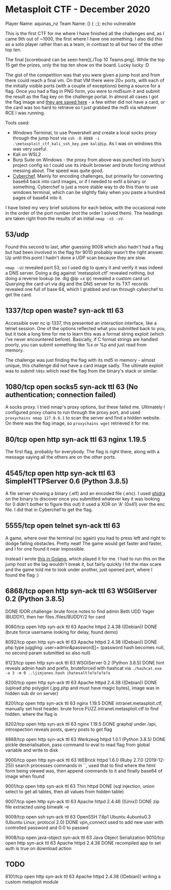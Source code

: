 # Metasploit CTF - December 2020

Player Name:  aquinas_nz
Team Name:    () { :;}; echo vulnerable

This is the first CTF for me where I have finished all the challenges and, as I came 9th out of ~1000, the first where I have one something. I also did this as a solo player rather than as a team, in contrast to all but two of the other top ten.

The final [scoreboard can be seen here](./Top 10 Teams.png). While the top 15 get the prizes, only the top ten show on the board. Lucky lucky :D

The gist of the competition was that you were given a jump host and from there could reach a final vm. On that VM there were 20+ ports, with each of the initially visible ports (with a couple of exceptions) being a source for a flag. Once you had a flag in PNG form, you were to md5sum it and submit the result as the flag key on the challenge portal. In almost all cases I got the flag image and [they are saved here](./flag-cards) - a few either did not have a card, or the card was too hard to retrieve so I just grabbed the md5 via whatever RCE I was running.

Tools used:

- Windows Terminal, to use Powershell and create a local socks proxy through the jump host via `ssh -D 8888 -i .\metasploit_ctf_kali_ssh_key.pem kali@ip`. As I was on windows this was very useful.
- Kali on WSL2
- Burp Suite on Windows - the proxy from above was punched into burp's project config so I could use its inbuilt browser and brute forcing without messing about. The speed was quite good.
- [Cyberchef](https://gchq.github.io/CyberChef/). Mainly for encoding challenges, but primarily for converting base64 back into card images, or if I needed to exfil a binary or something. Cyberchef is just a more stable way to do this than to use windows terminal, which can be slightly flaky when you paste a hundred pages of base64 into it.

I have listed my very brief solutions for each below, with the occasional note in the order of the port number (not the order I solved them). The headings are taken right from the results of an initial `nmap -sS -sV`.

## 53/udp

Found this second to last, after guessing 9008 which also hadn't had a flag but had been involved in the flag for 9010 probably wasn't the right answer. Up until this point I hadn't done a UDP scan because they are slow.

`nmap -sU` revealed port 53, so I used dig to query it and verify it was indeed a DNS server. Doing a dig against 'metasploit.ctf' revealed nothing, but doing a reverse lookup (ie. dig @ip +x ip) revealed a custom card url. Querying the card url via dig and the DNS server for its TXT records revealed one full of base 64, which I grabbed and ran through cyberchef to get the card.

## 1337/tcp open  waste?      syn-ack ttl 63

Accessible over nc ip 1337, this presented an interaction interface, like a telnet session. One of the options reflected what you submitted back to you, but it took a long time for me to learn this was a format string exploit (which i've never encountered before). Basically, if C format strings are handled poorly, you can submit something like %x or %p and just read from memory.

The challenge was just finding the flag with its md5 in memory - almost unique, this challenge did not have a card image sadly. The ultimate exploit was to submit `%9$s` which read the flag from the binary's stack or similar.

## 1080/tcp open  socks5      syn-ack ttl 63 (No authentication; connection failed)

A socks proxy. I tried nmap's proxy options, but these failed me. Ultimately I configured proxy chains to run through the proxy port, and used `proxychains nmap 127.0.0.1`  to scan the server and find a hidden website. On there was the flag image, so `proxychains wget` retrieved it for me.

## 80/tcp   open  http        syn-ack ttl 63 nginx 1.19.5

The first flag, probably for everybody. The flag is right there, along with a message saying all the others are on the other ports.

## 4545/tcp open  http        syn-ack ttl 63 SimpleHTTPServer 0.6 (Python 3.8.5)

A file server showing a binary (.elf) and an encoded file (.enc). I used [ghidra](https://ghidra-sre.org/) on the binary to discover once you submitted whatever key it was looking for (I didn't bother to figure this out) it used a XOR on 'A' (0x41) over the enc file. I did that in Cyberchef to get the flag.

## 5555/tcp open  telnet      syn-ack ttl 63

A game, where over the terminal (nc again) you had to press left and right to dodge falling obstacles. Pretty neat! The game would get faster and faster, and I for one found it near impossible.

Instead I wrote [this in Golang](./5555.go), which played it for me. I had to run this on the jump host so the lag wouldn't break it, but fairly quickly I hit the max scare and the game told me to look under another, just opened port, where I found the flag :)

## 6868/tcp open  http        syn-ack ttl 63 WSGIServer 0.2 (Python 3.8.5)
DONE IDOR challenge: brute force notes to find admin Beth UDD Yager (BUDDY), then her files /files/BUDDY/2 for card

8080/tcp open  http        syn-ack ttl 63 Apache httpd 2.4.38 ((Debian))
DONE (brute force username looking for delay, found demo)

8092/tcp open  http        syn-ack ttl 63 Apache httpd 2.4.38 ((Debian))
DONE php type juggling: user=admin&password[]= (password hash becomes null, no second param submitted so also null)

8123/tcp open  http        syn-ack ttl 63 WSGIServer 0.2 (Python 3.8.5)
DONE hint reveals admin hash and prefix, bruteforced with hashcat via `./hashcat.exe -a 3 -m 0 ..\jimjones.hash ihatesalt?a?a?a?a?a`

8200/tcp open  http        syn-ack ttl 63 Apache httpd 2.4.38 ((Debian))
DONE (upload php polyglot (.jpg.php and must have magic bytes), image was in hidden sub dir on server)

8201/tcp open  http        syn-ack ttl 63 nginx 1.19.5
DONE intranet.metasploit.ctf, manually set host header. brute force FUZZ.intranet.metasploit.ctf to find hidden. where the flag is

8202/tcp open  http        syn-ack ttl 63 nginx 1.19.5
DONE graphql under /api, introspection reveals posts, query posts to get flag

8888/tcp open  http        syn-ack ttl 63 Werkzeug httpd 1.0.1 (Python 3.8.5)
DONE pickle deserialisation, pass command to eval to read flag from global variable and write to disk

9000/tcp open  http        syn-ack ttl 63 WEBrick httpd 1.6.0 (Ruby 2.7.0 (2019-12-25))
search processes commands in ``, used that to find where the html form being viewed was, then append commands to it and finally base64 of image when found

9001/tcp open  http        syn-ack ttl 63 Thin httpd
DONE (sql injection, union select to get all tables, then all values from hidden table)

9007/tcp open  http        syn-ack ttl 63 Apache httpd 2.4.46 ((Unix))
DONE zip file extracted using binwalk -e

9009/tcp open  ssh         syn-ack ttl 63 OpenSSH 7.6p1 Ubuntu 4ubuntu0.3 (Ubuntu Linux; protocol 2.0)
DONE vpn_connect used to add new user with controlled password and 0:0 to passwd

9008/tcp open  java-object syn-ack ttl 63 Java Object Serialization
9010/tcp open  http        syn-ack ttl 63 Apache httpd 2.4.38
DONE recompiled app to set auth is true on download action

## TODO

8101/tcp open  http        syn-ack ttl 63 Apache httpd 2.4.38 ((Debian))
writing a custom metaploit module
